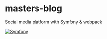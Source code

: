 # masters-blog
Social media platform with Symfony &amp; webpack 

[![Symfony](https://github.com/mina-amir1/masters-blog/actions/workflows/symfony.yml/badge.svg?branch=main)](https://github.com/mina-amir1/masters-blog/actions/workflows/symfony.yml)
